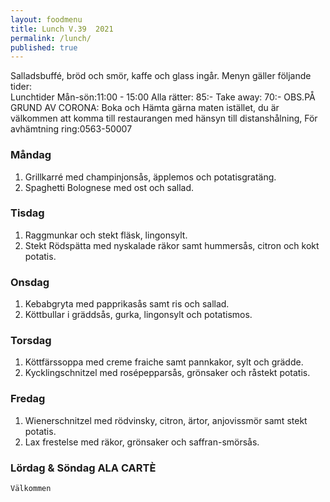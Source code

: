 ```yaml
---
layout: foodmenu
title: Lunch V.39  2021
permalink: /lunch/
published: true
---
```

Salladsbuffé, bröd och smör, kaffe och glass ingår.
Menyn gäller följande tider:  
Lunchtider  Mån-sön:11:00 - 15:00
Alla rätter: 85:- Take away: 70:-
OBS.PÅ GRUND AV CORONA: Boka och Hämta gärna maten istället, du är välkommen att komma till restaurangen med hänsyn till distanshålning, För avhämtning ring:0563-50007
                                

### Måndag
1. Grillkarré med champinjonsås, äpplemos och potatisgratäng.
2. Spaghetti Bolognese med ost och sallad.

### Tisdag
1. Raggmunkar och stekt fläsk, lingonsylt.
2. Stekt Rödspätta med nyskalade räkor samt hummersås, citron och kokt potatis.

### Onsdag
1. Kebabgryta med papprikasås samt ris och sallad.
2. Köttbullar i gräddsås, gurka, lingonsylt och potatismos.

### Torsdag
1. Köttfärssoppa med creme fraiche samt pannkakor, sylt och grädde. 
2. Kycklingschnitzel med rosépepparsås, grönsaker och råstekt potatis.

### Fredag  
1. Wienerschnitzel med rödvinsky, citron, ärtor, anjovissmör samt stekt potatis.
2. Lax frestelse med räkor, grönsaker och saffran-smörsås.


### Lördag & Söndag ALA CARTÈ

    Välkommen
    
       
    

   
    
   
     
